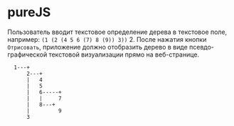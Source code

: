 # pureJS
 Пользователь вводит текстовое определение дерева в текстовое поле, например: `(1 (2 (4 5 6 (7) 8 (9)) 3))`
2. После нажатия кнопки `Отрисовать`, приложение должно отобразить дерево в виде псевдо-графической текстовой визуализации прямо на веб-странице. 
 ```code
   1---+
       2---+
       |   4
       |   5
       |   6-----+
       |   |     7
       |   8---+
       |         9
       3
   ```
